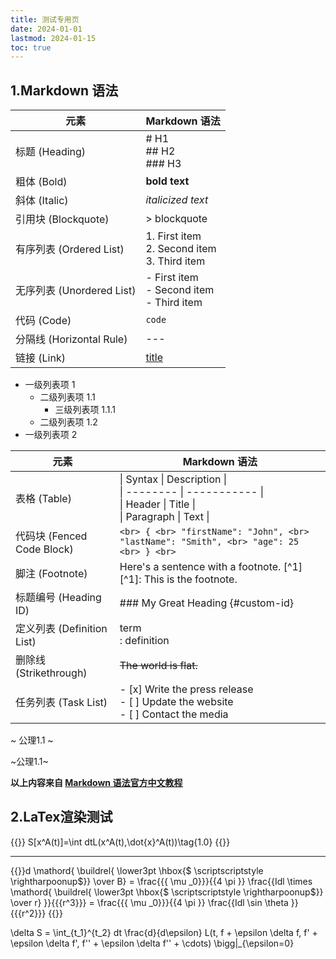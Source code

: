 ```yaml
---
title: 测试专用页
date: 2024-01-01
lastmod: 2024-01-15
toc: true
---
```


##  1.Markdown 语法

<div class="wide-table">
<!-- 这是一个注释，此处要使得 markdown 表格显示，必须在 html 下空一行 -->

| 元素           | Markdown 语法             |
| -------------- | ------------------------- |
| 标题 (Heading) | # H1 <br> ## H2 <br> ### H3 |
| 粗体 (Bold)    | **bold text**             |
| 斜体 (Italic)  | *italicized text*         |
| 引用块 (Blockquote) | > blockquote           |
| 有序列表 (Ordered List) | 1. First item <br> 2. Second item <br> 3. Third item |
| 无序列表 (Unordered List) | - First item <br> - Second item <br> - Third item |
| 代码 (Code)    | `code`                    |
| 分隔线 (Horizontal Rule) | ---               |
| 链接 (Link)    | [title](https://www.example.com) |

</div>

- 一级列表项 1
  - 二级列表项 1.1
    - 三级列表项 1.1.1
  - 二级列表项 1.2
- 一级列表项 2

<div class="wide-table">

| 元素                     | Markdown 语法                                  |
| ------------------------ | ---------------------------------------------- |
| 表格 (Table)             | \| Syntax \| Description \| <br> \| -------- \| ----------- \| <br> \| Header \| Title \| <br> \| Paragraph \| Text \| |
| 代码块 (Fenced Code Block) | ``` <br> { <br> "firstName": "John", <br> "lastName": "Smith", <br> "age": 25 <br> } <br> ``` |
| 脚注 (Footnote)          | Here's a sentence with a footnote. [^1] <br> [^1]: This is the footnote. |
| 标题编号 (Heading ID)    | ### My Great Heading {#custom-id}             |
| 定义列表 (Definition List) | term <br> : definition                       |
| 删除线 (Strikethrough)   | ~~The world is flat.~~                        |
| 任务列表 (Task List)     | - [x] Write the press release <br> - [ ] Update the website <br> - [ ] Contact the media |

</div>

~ 公理1.1 ~

~公理1.1~

**以上内容来自 [Markdown 语法官方中文教程](https://markdown.com.cn/basic-syntax/links.html)**

##  2.LaTex渲染测试

{{<latex display="false">}} S[x^A(t)]=\int dtL(x^A(t),\dot{x}^A(t))\tag{1.0} {{</latex>}}


--------

{{<latex>}}d \mathord{ \buildrel{ \lower3pt \hbox{$ \scriptscriptstyle \rightharpoonup$}} \over B} = \frac{{{ \mu _0}}}{{4 \pi }} \frac{{Idl \times \mathord{ \buildrel{ \lower3pt \hbox{$ \scriptscriptstyle \rightharpoonup$}} \over r} }}{{{r^3}}} =  \frac{{{ \mu _0}}}{{4 \pi }} \frac{{Idl \sin \theta }}{{{r^2}}} {{</latex>}}

\delta S = \int_{t_1}^{t_2} dt \frac{d}{d\epsilon} L(t, f + \epsilon \delta f, f' + \epsilon \delta f', f'' + \epsilon \delta f'' + \cdots) \bigg|_{\epsilon=0}
